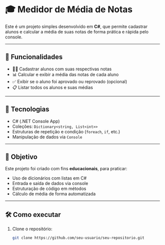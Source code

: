# 🎓 Medidor de Média de Notas

Este é um projeto simples desenvolvido em **C#**, que permite cadastrar alunos e calcular a média de suas notas de forma prática e rápida pelo console.

---

## 🧾 Funcionalidades

- 👨‍🏫 Cadastrar alunos com suas respectivas notas  
- 📊 Calcular e exibir a média das notas de cada aluno  
- ✅ Exibir se o aluno foi aprovado ou reprovado (opcional)  
- 📋 Listar todos os alunos e suas médias  

---

## 🚀 Tecnologias

- C# (.NET Console App)  
- Coleções: `Dictionary<string, List<int>>`  
- Estruturas de repetição e condição (`foreach`, `if`, etc.)  
- Manipulação de dados via `Console`  

---

## 🎯 Objetivo

Este projeto foi criado com fins **educacionais**, para praticar:

- Uso de dicionários com listas em C#  
- Entrada e saída de dados via console  
- Estruturação de código em métodos  
- Cálculo de média de forma automatizada  

---

## 🛠️ Como executar

1. Clone o repositório:
   ```bash
   git clone https://github.com/seu-usuario/seu-repositorio.git
